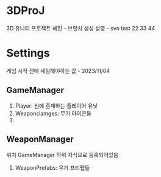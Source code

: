 # 3DProJ
3D 유니티 프로젝트
혜진 - 브랜치 생성
성영 - svn test 22 33 44

# Settings
게임 시작 전에 세팅해야하는 값 - 2023/11/04
## GameManager
1. Player: 씬에 존재하는 플레이어 유닛
2. WeaponsIamges: 무기 아이콘들
3. 

## WeaponManager
위치 GameManager 하위 자식으로 등록되어있음

1. WeaponPrefabs: 무기 프리펩들